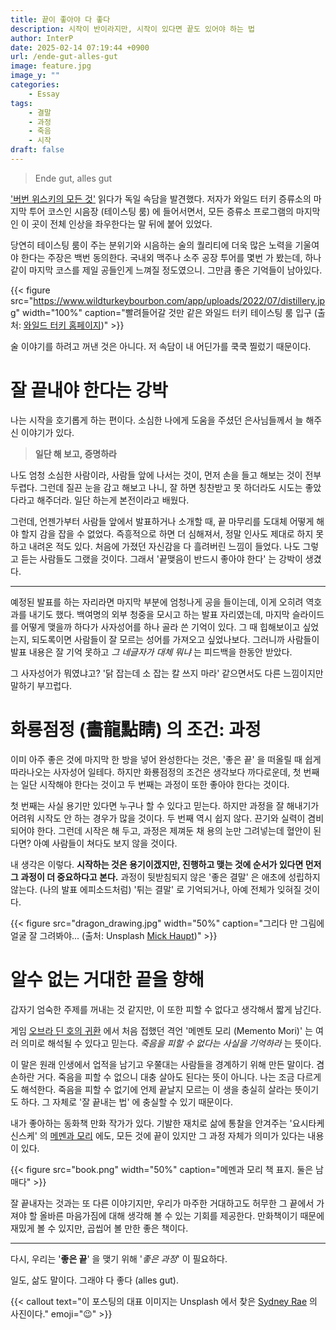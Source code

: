 ```yaml
---
title: 끝이 좋아야 다 좋다
description: 시작이 반이라지만, 시작이 있다면 끝도 있어야 하는 법
author: InterP
date: 2025-02-14 07:19:44 +0900
url: /ende-gut-alles-gut
image: feature.jpg
image_y: ""
categories:
    - Essay
tags:
    - 결말
    - 과정
    - 죽음
    - 시작
draft: false
---
```


> Ende gut, alles gut

['버번 위스키의 모든 것'](https://product.kyobobook.co.kr/detail/S000001938250) 읽다가 독일 속담을 발견했다. 저자가 와일드 터키 증류소의 마지막 투어 코스인 시음장 (테이스팅 룸) 에 들어서면서, 모든 증류소 프로그램의 마지막인 이 곳이 전체 인상을 좌우한다는 말 뒤에 붙어 있었다. 

당연히 테이스팅 룸이 주는 분위기와 시음하는 술의 퀄리티에 더욱 많은 노력을 기울여야 한다는 주장은 백번 동의한다. 국내외 맥주나 소주 공장 투어를 몇번 가 봤는데, 하나같이 마지막 코스를 제일 공들인게 느껴질 정도였으니. 그만큼 좋은 기억들이 남아있다.

{{< figure src="https://www.wildturkeybourbon.com/app/uploads/2022/07/distillery.jpg" width="100%" caption="빨려들어갈 것만 같은 와일드 터키 테이스팅 룸 입구 (출처: [와일드 터키 홈페이지](https://www.wildturkeybourbon.com/our-distillery/))" >}}

술 이야기를 하려고 꺼낸 것은 아니다. 저 속담이 내 어딘가를 쿡쿡 찔렀기 때문이다.

# 잘 끝내야 한다는 강박

나는 시작을 호기롭게 하는 편이다. 소심한 나에게 도움을 주셨던 은사님들께서 늘 해주신 이야기가 있다. 

> **일단 해 보고, 증명하라** 

나도 엄청 소심한 사람이라, 사람들 앞에 나서는 것이, 먼저 손을 들고 해보는 것이 전부 두렵다. 그런데 질끈 눈을 감고 해보고 나니, 잘 하면 칭찬받고 못 하더라도 시도는 좋았다라고 해주더라. 일단 하는게 본전이라고 배웠다.

그런데, 언젠가부터 사람들 앞에서 발표하거나 소개할 때, 끝 마무리를 도대체 어떻게 해야 할지 감을 잡을 수 없었다. 즉흥적으로 하면 더 심해져서, 정말 인사도 제대로 하지 못하고 내려온 적도 있다. 처음에 가졌던 자신감을 다 흘려버린 느낌이 들었다. 나도 그렇고 듣는 사람들도 그랬을 것이다. 그래서 '끝맺음이 반드시 좋아야 한다' 는 강박이 생겼다.

---

예정된 발표를 하는 자리라면 마지막 부분에 엄청나게 공을 들이는데, 이게 오히려 역호과를 내기도 했다. 백여명의 외부 청중을 모시고 하는 발표 자리였는데, 마지막 슬라이드를 어떻게 맺을까 하다가 사자성어를 하나 골라 쓴 기억이 있다. 그 때 힙해보이고 싶었는지, 되도록이면 사람들이 잘 모르는 성어를 가져오고 싶었나보다. 그러니까 사람들이 발표 내용은 잘 기억 못하고 _그 네글자가 대체 뭐냐_ 는 피드백을 한동안 받았다. 

그 사자성어가 뭐였냐고? '닭 잡는데 소 잡는 칼 쓰지 마라' 같으면서도 다른 느낌이지만 말하기 부끄럽다.

# 화룡점정 (畵龍點睛) 의 조건: 과정

이미 아주 좋은 것에 마지막 한 방을 넣어 완성한다는 것은, '좋은 끝' 을 떠올릴 때 쉽게 따라나오는 사자성어 일테다. 하지만 화룡점정의 조건은 생각보다 까다로운데, 첫 번째는 일단 시작해야 한다는 것이고 두 번째는 과정이 또한 좋아야 한다는 것이다.

첫 번째는 사실 용기만 있다면 누구나 할 수 있다고 믿는다. 하지만 과정을 잘 해내기가 어려워 시작도 안 하는 경우가 많을 것이다. 두 번째 역시 쉽지 않다. 끈기와 실력이 겸비되어야 한다. 그런데 시작은 해 두고, 과정은 제껴둔 채 용의 눈만 그려넣는데 혈안이 된다면? 아예 사람들이 쳐다도 보지 않을 것이다.

내 생각은 이렇다. **시작하는 것은 용기이겠지만, 진행하고 맺는 것에 순서가 있다면 먼저 그 과정이 더 중요하다고 본다.** 과정이 뒷받침되지 않은 '좋은 결말' 은 애초에 성립하지 않는다. (나의 발표 에피소드처럼) '튀는 결말' 로 기억되거나, 아예 전체가 잊혀질 것이다.

{{< figure src="dragon_drawing.jpg" width="50%" caption="그리다 만 그림에 얼굴 잘 그려봐야... (출처: Unsplash [Mick Haupt](https://unsplash.com/ko/@rocinante_11?utm_content=creditCopyText&utm_medium=referral&utm_source=unsplash))" >}}


# 알수 없는 거대한 끝을 향해

갑자기 엄숙한 주제를 꺼내는 것 같지만, 이 또한 피할 수 없다고 생각해서 짧게 남긴다.

게임 [오브라 딘 호의 귀환](https://store.steampowered.com/app/653530/Return_of_the_Obra_Dinn/) 에서 처음 접했던 격언 '메멘토 모리 (Memento Mori)' 는 여러 의미로 해석될 수 있다고 믿는다. _죽음을 피할 수 없다는 사실을 기억하라_ 는 뜻이다.

이 말은 원래 인생에서 업적을 남기고 우쭐대는 사람들을 경계하기 위해 만든 말이다. 겸손하란 거다. 죽음을 피할 수 없으니 대충 살아도 된다는 뜻이 아니다. 나는 조금 다르게도 해석한다. 죽음을 피할 수 없기에 언제 끝날지 모르는 이 생을 충실히 살라는 뜻이기도 하다. 그 자체로 '잘 끝내는 법' 에 충실할 수 있기 때문이다.

내가 좋아하는 동화책 만화 작가가 있다. 기발한 재치로 삶에 통찰을 안겨주는 '요시타케 신스케' 의 [메멘과 모리](https://product.kyobobook.co.kr/detail/S000212175117) 에도, 모든 것에 끝이 있지만 그 과정 자체가 의미가 있다는 내용이 있다. 

{{< figure src="book.png" width="50%" caption="메멘과 모리 책 표지. 둘은 남매다" >}}

잘 끝내자는 것과는 또 다른 이야기지만, 우리가 마주한 거대하고도 허무한 그 끝에서 가져야 할 올바른 마음가짐에 대해 생각해 볼 수 있는 기회를 제공한다. 만화책이기 때문에 재밌게 볼 수 있지만, 곱씹어 볼 만한 좋은 책이다. 

---

다시, 우리는 '**좋은 끝**' 을 맺기 위해 '_좋은 과정_' 이 필요하다. 

일도, 삶도 말이다. 그래야 다 좋다 (alles gut).


{{< callout text="이 포스팅의 대표 이미지는 Unsplash 에서 찾은 [Sydney Rae](https://unsplash.com/ko/@srz) 의 사진이다." emoji=":wink:" >}}
